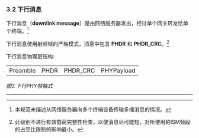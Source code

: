 ### 3.2 下行消息

下行消息（**downlink message**）是由网络服务器发出，经过单个网关转发给单个终端。[^2]

下行消息使用射频帧的严格模式，消息中包含 **PHDR** 和 **PHDR_CRC**。[^3]

下行消息物理层结构:

<table class="lora-table">
   <tr>
      <td>Preamble</td>
      <td>PHDR</td>
      <td>PHDR_CRC</td>
      <td>PHYPayload</td>
   </tr>
</table>

*图3.下行PHY帧格式*

---

[^2]: 本规范未描述从网络服务器向多个终端设备传输多播消息的情况。
[^3]: 此级别不进行有效载荷完整性检查，以使消息尽可能短，对所使用的ISM频段的占空比限制的影响最小。


